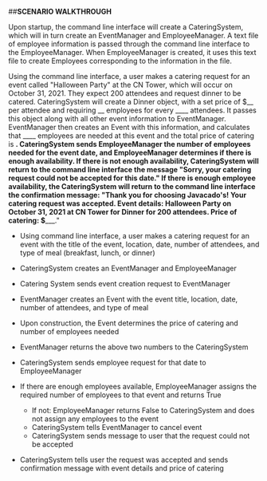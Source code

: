 ##**SCENARIO WALKTHROUGH**

Upon startup, the command line interface will create a CateringSystem, which will in turn create an EventManager and
EmployeeManager. A text file of employee information is passed through the command line interface to the
EmployeeManager. When EmployeeManager is created, it uses this text file to create Employees corresponding to the
information in the file.

Using the command line interface, a user makes a catering request for an event called "Halloween Party" at the CN
Tower, which will occur on October 31, 2021. They expect 200 attendees and request dinner to be catered.
CateringSystem will create a Dinner object, with a set price of $__ per attendee and requiring __ employees for every
____ attendees. It passes this object along with all other event information to EventManager.  EventManager then 
creates an Event with this information, and calculates that ____ employees are needed at this event and the total
price of catering is ____. CateringSystem sends EmployeeManager the number of employees needed for the event date, and 
EmployeeManager determines if there is enough availability. If there is not enough availability, CateringSystem will 
return to the command line interface the message "Sorry, your catering request could not be accepted for this date." 
If there is enough employee availability, the CateringSystem will return to the command line
interface the confirmation message: "Thank you for choosing Javacado's! Your catering request was accepted. Event
details: Halloween Party on October 31, 2021 at CN Tower for Dinner for 200 attendees. Price of catering: $_______."



- Using command line interface, a user makes a catering request for an event with the title of the event, 
location, date, number of attendees, and type of meal (breakfast, lunch, or dinner)
- CateringSystem creates an EventManager and EmployeeManager
- Catering System sends event creation request to EventManager
- EventManager creates an Event with the event title, location, date, number of attendees, and type of meal
- Upon construction, the Event determines the price of catering and number of employees needed
- EventManager returns the above two numbers to the CateringSystem
- CateringSystem sends employee request for that date to EmployeeManager
- If there are enough employees available, EmployeeManager assigns the required number of employees to that event 
and returns True

  - If not: EmployeeManager returns False to CateringSystem and does not assign any employees to 
  the event
  - CateringSystem tells EventManager to cancel event
  - CateringSystem sends message to user that the request could not be accepted

- CateringSystem tells user the request was accepted and sends confirmation message with event details and price of 
catering
